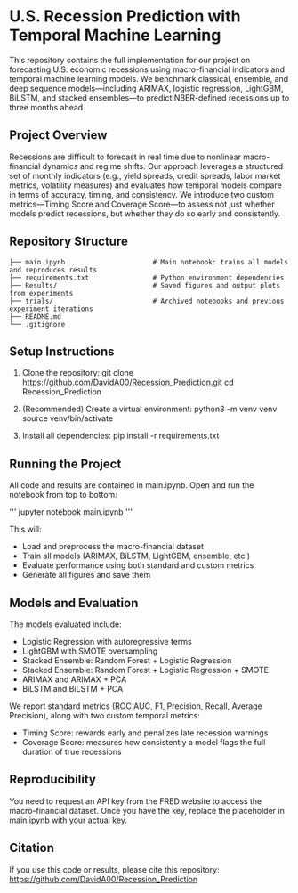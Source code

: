 # U.S. Recession Prediction with Temporal Machine Learning

This repository contains the full implementation for our project on forecasting U.S. economic recessions using macro-financial indicators and temporal machine learning models. We benchmark classical, ensemble, and deep sequence models—including ARIMAX, logistic regression, LightGBM, BiLSTM, and stacked ensembles—to predict NBER-defined recessions up to three months ahead.

## Project Overview

Recessions are difficult to forecast in real time due to nonlinear macro-financial dynamics and regime shifts. Our approach leverages a structured set of monthly indicators (e.g., yield spreads, credit spreads, labor market metrics, volatility measures) and evaluates how temporal models compare in terms of accuracy, timing, and consistency. We introduce two custom metrics—Timing Score and Coverage Score—to assess not just whether models predict recessions, but whether they do so early and consistently.

## Repository Structure

```
├── main.ipynb                      # Main notebook: trains all models and reproduces results
├── requirements.txt                # Python environment dependencies
├── Results/                        # Saved figures and output plots from experiments
├── trials/                         # Archived notebooks and previous experiment iterations
├── README.md                       
└── .gitignore
```

## Setup Instructions

1. Clone the repository:
   git clone https://github.com/DavidA00/Recession_Prediction.git
   cd Recession_Prediction

2. (Recommended) Create a virtual environment:
   python3 -m venv venv
   source venv/bin/activate

3. Install all dependencies:
   pip install -r requirements.txt

## Running the Project

All code and results are contained in main.ipynb. Open and run the notebook from top to bottom:

'''
jupyter notebook main.ipynb
'''

This will:
- Load and preprocess the macro-financial dataset
- Train all models (ARIMAX, BiLSTM, LightGBM, ensemble, etc.)
- Evaluate performance using both standard and custom metrics
- Generate all figures and save them

## Models and Evaluation

The models evaluated include:
- Logistic Regression with autoregressive terms
- LightGBM with SMOTE oversampling
- Stacked Ensemble: Random Forest + Logistic Regression
- Stacked Ensemble: Random Forest + Logistic Regression + SMOTE
- ARIMAX and ARIMAX + PCA
- BiLSTM and BiLSTM + PCA

We report standard metrics (ROC AUC, F1, Precision, Recall, Average Precision), along with two custom temporal metrics:
- Timing Score: rewards early and penalizes late recession warnings
- Coverage Score: measures how consistently a model flags the full duration of true recessions

## Reproducibility

You need to request an API key from the FRED website to access the macro-financial dataset. Once you have the key, replace the placeholder in main.ipynb with your actual key.


## Citation

If you use this code or results, please cite this repository:  
https://github.com/DavidA00/Recession_Prediction
